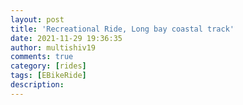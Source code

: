 ```yaml
---
layout: post
title: 'Recreational Ride, Long bay coastal track'
date: 2021-11-29 19:36:35
author: multishiv19
comments: true
category: [rides]
tags: [EBikeRide]
description: 
---
```


<div width='100%' class='strava-embed-placeholder' data-embed-type='activity' data-embed-id='6320442493'></div>
<script src='https://strava-embeds.com/embed.js'></script>
